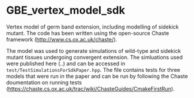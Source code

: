 # GBE_vertex_model_sdk
Vertex model of germ band extension, including modelling of sidekick mutant. The code has been written using the open-source Chaste framework (http://www.cs.ox.ac.uk/chaste/).

The model was used to generate simulations of wild-type and sidekick mutant tissues undergoing convergent extension. The simluations used were published here (..) and can be accessed in `test/TestSimulationsForSdkPaper.hpp`. The file contains tests for three models that were run in the paper and can be run by following the Chaste doumentation on running tests (https://chaste.cs.ox.ac.uk/trac/wiki/ChasteGuides/CmakeFirstRun).
